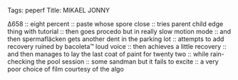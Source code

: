 Tags: peperf
Title: MIKAEL JONNY
  
∆658 :: eight percent :: paste whose spore close :: tries parent child edge thing with tutorial :: then goes procedo but in really slow motion mode :: and then spermafläcken gets another dent in the parking lot :: attempts to add recovery ruined by bacoleta™ loud voice :: then achieves a little recovery :: and then manages to lay the last coat of paint for twenty two :: while rain-checking the pool session :: some sandman but it fails to excite :: a very poor choice of film courtesy of the algo   